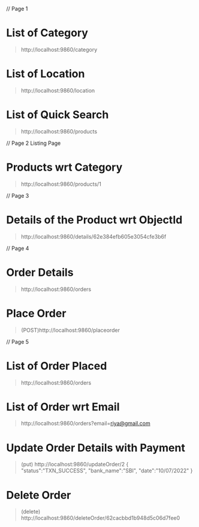 // Page 1

# List of Category
> http://localhost:9860/category

# List of Location
> http://localhost:9860/location

# List of Quick Search
> http://localhost:9860/products


// Page 2
   Listing Page

# Products wrt Category
> http://localhost:9860/products/1


// Page 3

# Details of the Product wrt ObjectId
>http://localhost:9860/details/62e384efb605e3054cfe3b6f


// Page 4

# Order Details
> http://localhost:9860/orders

# Place Order
> (POST)http://localhost:9860/placeorder

// Page 5

# List of Order Placed
> http://localhost:9860/orders

# List of Order wrt Email
> http://localhost:9860/orders?email=riya@gmail.com

# Update Order Details with Payment
> (put) http://localhost:9860/updateOrder/2
{
	"status":"TXN_SUCCESS",
	"bank_name":"SBI",
	"date":"10/07/2022"
}

# Delete Order
> (delete) http://localhost:9860/deleteOrder/62cacbbd1b948d5c06d7fee0